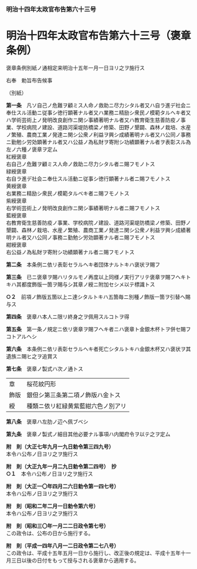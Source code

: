 ### 明治十四年太政官布告第六十三号  
# 明治十四年太政官布告第六十三号（褒章条例）  
褒章条例別紙ノ通相定来明治十五年一月一日ヨリ之ヲ施行ス  
  
右奉　勅旨布告候事  
  
（別紙）  
  
  
**第一条**　凡ソ自己ノ危難ヲ顧ミス人命ノ救助ニ尽力シタル者又ハ自ラ進デ社会ニ奉仕スル活動ニ従事シ徳行顕著ナル者又ハ業務ニ精励シ衆民ノ模範タルヘキ者又ハ学術芸術上ノ発明改良創作ニ関シ事績著明ナル者又ハ教育衛生慈善防疫ノ事業、学校病院ノ建設、道路河渠堤防橋梁ノ修築、田野ノ墾闢、森林ノ栽培、水産ノ繁殖、農商工業ノ発達ニ関シ公衆ノ利益ヲ興シ成績著明ナル者又ハ公同ノ事務ニ勤勉シ労効顕著ナル者又ハ公益ノ為私財ヲ寄附シ功績顕著ナル者ヲ表彰スル為左ノ六種ノ褒章ヲ定ム  
紅綬褒章  
右自己ノ危難ヲ顧ミス人命ノ救助ニ尽力シタル者ニ賜フモノトス  
緑綬褒章  
右自ラ進デ社会ニ奉仕スル活動ニ従事シ徳行顕著ナル者ニ賜フモノトス  
黄綬褒章  
右業務ニ精励シ衆民ノ模範タルベキ者ニ賜フモノトス  
紫綬褒章  
右学術芸術上ノ発明改良創作ニ関シ事績著明ナル者ニ賜フモノトス  
藍綬褒章  
右教育衛生慈善防疫ノ事業、学校病院ノ建設、道路河渠堤防橋梁ノ修築、田野ノ墾闢、森林ノ栽培、水産ノ繁殖、農商工業ノ発達ニ関シ公衆ノ利益ヲ興シ成績著明ナル者又ハ公同ノ事務ニ勤勉シ労効顕著ナル者ニ賜フモノトス  
紺綬褒章  
右公益ノ為私財ヲ寄附シ功績顕著ナル者ニ賜フモノトス  
  
**第二条**　本条例ニ依リ表彰セラルヘキ者団体ナルトキハ褒状ヲ賜フ  
  
**第三条**　已ニ褒章ヲ賜ハリタルモノ再度以上同様ノ実行アリテ褒章ヲ賜フヘキトキハ其都度飾版一箇ヲ賜与シ其章ノ綬ニ附加セシメ以テ標識トス  
  
**○２**　前項ノ飾版五箇以上ニ達シタルトキハ五箇毎ニ別種ノ飾版一箇ヲ引替ヘ賜与ス  
  
**第四条**　褒章ハ本人ニ限リ終身之ヲ佩用スルコトヲ得  
  
**第五条**　第一条ノ規定ニ依リ褒章ヲ賜フヘキ者ニハ褒章ト金銀木杯トヲ併セ賜フコトアルヘシ  
  
**第六条**　本条例ニ依リ表彰セラルヘキ者死亡シタルトキハ金銀木杯又ハ褒状ヲ其遺族ニ賜ヒ之ヲ追賞ス  
  
**第七条**　褒章ノ製式ハ次ノ通トス  

|||  
| --- | --- |  
|章|桜花紋円形|  
|飾版|銀但シ第三条第二項ノ飾版ハ金トス|  
|綬|種類ニ依リ紅緑黄紫藍紺六色ノ別アリ|  
  
  
**第八条**　褒章ハ左肋ノ辺ヘ佩ブベシ  
  
**第九条**　褒章ノ製式ノ細目其他必要ナル事項ハ内閣府令ヲ以テ之ヲ定ム  
  
**附　則（大正七年九月一九日勅令第三四九号）**  
本令ハ公布ノ日ヨリ之ヲ施行ス  
  
**附　則（大正九年一月二九日勅令第二四号）　抄**  
**○１**　本令ハ公布ノ日ヨリ之ヲ施行ス  
  
**附　則（大正一〇年四月二六日勅令第一四七号）**  
本令ハ公布ノ日ヨリ之ヲ施行ス  
  
**附　則（昭和二年二月一日勅令第六号）**  
本令ハ公布ノ日ヨリ之ヲ施行ス  
  
**附　則（昭和三〇年一月二二日政令第七号）**  
この政令は、公布の日から施行する。  
  
**附　則（平成一四年八月一二日政令第二七八号）**  
この政令は、平成十五年五月一日から施行し、改正後の規定は、平成十五年十一月三日以後の日付をもって授与される褒章から適用する。  
  

